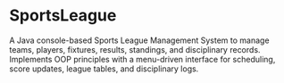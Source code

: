 # SportsLeague
A Java console-based Sports League Management System to manage teams, players, fixtures, results, standings, and disciplinary records. Implements OOP principles with a menu-driven interface for scheduling, score updates, league tables, and disciplinary logs.
